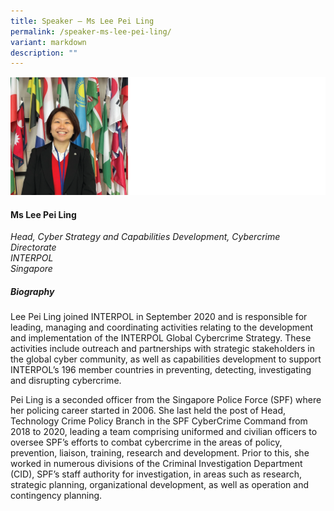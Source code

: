 ```yaml
---
title: Speaker – Ms Lee Pei Ling
permalink: /speaker-ms-lee-pei-ling/
variant: markdown
description: ""
---
```

![](/images/2024%20speakers/Lee_Pei_Ling.png)
#### **Ms Lee Pei Ling**

*Head, Cyber Strategy and Capabilities Development, Cybercrime Directorate <br>
INTERPOL<br>Singapore*

##### **Biography**
Lee Pei Ling joined INTERPOL in September 2020 and is responsible for leading, managing and coordinating activities relating to the development and implementation of the INTERPOL Global Cybercrime Strategy. These activities include outreach and partnerships with strategic stakeholders in the global cyber community, as well as capabilities development to support INTERPOL’s 196 member countries in preventing, detecting, investigating and disrupting cybercrime.

Pei Ling is a seconded officer from the Singapore Police Force (SPF) where her policing career started in 2006. She last held the post of Head, Technology Crime Policy Branch in the SPF CyberCrime Command from 2018 to 2020, leading a team comprising uniformed and civilian officers to oversee SPF’s efforts to combat cybercrime in the areas of policy, prevention, liaison, training, research and development. Prior to this, she worked in numerous divisions of the Criminal Investigation Department (CID), SPF’s staff authority for investigation, in areas such as research, strategic planning, organizational development, as well as operation and contingency planning.

